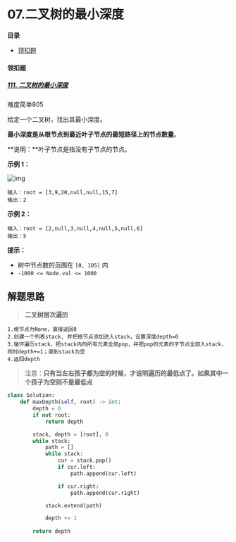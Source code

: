 # 07.二叉树的最小深度

**目录**

- [领扣题](#领扣题)





#### **领扣题**

##### [111. 二叉树的最小深度](https://leetcode.cn/problems/minimum-depth-of-binary-tree/)

难度简单805

给定一个二叉树，找出其最小深度。

**最小深度是从根节点到最近叶子节点的最短路径上的节点数量**。

**说明：**叶子节点是指没有子节点的节点。

 

**示例 1：**

![img](https://assets.leetcode.com/uploads/2020/10/12/ex_depth.jpg)

```
输入：root = [3,9,20,null,null,15,7]
输出：2
```

**示例 2：**

```
输入：root = [2,null,3,null,4,null,5,null,6]
输出：5
```

 

**提示：**

- 树中节点数的范围在 `[0, 105]` 内
- `-1000 <= Node.val <= 1000`





## 解题思路

> **二叉树层次遍历**

```
1.根节点为None，直接返回0
2.创建一个列表stack, 并把根节点添加进入stack，设置深度depth=0
3.循环遍历stack，把stack内的所有元素全部pop，并把pop的元素的子节点全部入stack， 同时depth+=1；直到stack为空
4.返回depth
```

> 注意：**只有当左右孩子都为空的时候，才说明遍历的最低点了。如果其中一个孩子为空则不是最低点**
>

```python
class Solution:
    def maxDepth(self, root) -> int:
        depth = 0
        if not root:
            return depth

        stack, depth = [root], 0
        while stack:
            path = []
            while stack:
                cur = stack.pop()
                if cur.left:
                    path.append(cur.left)

                if cur.right:
                    path.append(cur.right)

            stack.extend(path)

            depth += 1
            
        return depth
```

